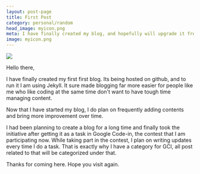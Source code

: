 ```yaml
---
layout: post-page
title: First Post
category: personal/random
head_image: myicon.png
meta: I have finally created my blog, and hopefully will upgrade it frequently.
image: myicon.png
---
```


<img src="{{site.baseurl}}/img/{{page.head_image}}"/>

Hello there,

I have finally created my first first blog. Its being hosted on github, and to run
it I am using Jekyll. It sure made blogging far more easier for people like me who like
coding at the same time don't want to have tough time managing content.

Now that I have started my blog, I do plan on frequently adding contents and bring more
improvement over time.

I had been planning to create a blog for a long time and finally took the initiative after
getting it as a task in Google Code-in, the contest that I am participating now. While taking part
in the contest, I plan on writing updates every time I do a task. That is exactly why I
have a category for GCI, all post related to that will be categorized under that.

Thanks for coming here. Hope you visit again.
